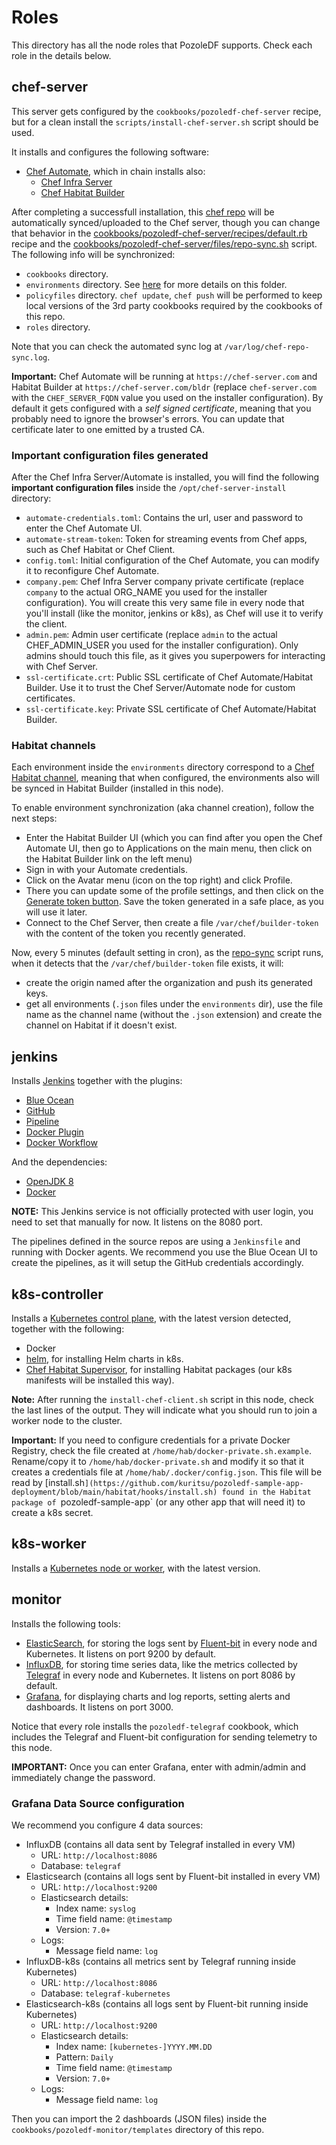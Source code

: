 # Roles

This directory has all the node roles that PozoleDF supports. Check each role in the details below.

## chef-server

This server gets configured by the `cookbooks/pozoledf-chef-server` recipe, but for a
clean install the `scripts/install-chef-server.sh` script should be used.

It installs and configures the following software:

- [Chef Automate](https://docs.chef.io/automate/infra_server/), which in chain installs also:
  - [Chef Infra Server](https://docs.chef.io/server/)
  - [Chef Habitat Builder](https://docs.chef.io/habitat/builder_overview/)

After completing a successfull installation, this [chef repo](https://docs.chef.io/chef_repo/)
will be automatically synced/uploaded to the Chef server, though you can change that behavior
in the [cookbooks/pozoledf-chef-server/recipes/default.rb](../cookbooks/pozoledf-chef-server/recipes/default.rb) recipe and the [cookbooks/pozoledf-chef-server/files/repo-sync.sh](../cookbooks/pozoledf-chef-server/files/repo-sync.sh) script. The following info will be synchronized:

- `cookbooks` directory.
- `environments` directory. See [here](#Habitat_channels) for more details on this folder.
- `policyfiles` directory. `chef update`, `chef push` will be performed to keep local
  versions of the 3rd party cookbooks required by the cookbooks of this repo.
- `roles` directory.

Note that you can check the automated sync log at `/var/log/chef-repo-sync.log`.

**Important:** Chef Automate will be running at `https://chef-server.com` and Habitat Builder at `https://chef-server.com/bldr` (replace `chef-server.com` with the `CHEF_SERVER_FQDN` value you used on the installer configuration). By default it gets configured with a *self signed certificate*, meaning that you probably need to ignore the browser's errors. You can update that certificate later to one emitted by a trusted CA.

### Important configuration files generated

After the Chef Infra Server/Automate is installed, you will find the following **important configuration files** inside the `/opt/chef-server-install` directory:

- `automate-credentials.toml`: Contains the url, user and password to enter the Chef Automate UI.
- `automate-stream-token`: Token for streaming events from Chef apps, such as Chef Habitat or Chef Client.
- `config.toml`: Initial configuration of the Chef Automate, you can modify it to reconfigure Chef Automate.
- `company.pem`: Chef Infra Server company private certificate (replace `company` to the actual ORG_NAME you used for the installer configuration). You will create this very same file in every node that you'll install (like the monitor, jenkins or k8s), as Chef will use it to verify the client.
- `admin.pem`: Admin user certificate (replace `admin` to the actual CHEF_ADMIN_USER you used for the installer configuration). Only admins should touch this file, as it gives you superpowers for interacting with Chef Server.
- `ssl-certificate.crt`: Public SSL certificate of Chef Automate/Habitat Builder. Use it to trust the Chef Server/Automate node for custom certificates.
- `ssl-certificate.key`: Private SSL certificate of Chef Automate/Habitat Builder.

### Habitat channels

Each environment inside the `environments` directory correspond to a [Chef Habitat channel](https://docs.chef.io/habitat/pkg_promote/#continuous-deployment-using-channels), meaning
that when configured, the environments also will be synced in Habitat Builder (installed
in this node).

To enable environment synchronization (aka channel creation), follow the next steps:
- Enter the Habitat Builder UI (which you can find after you open the Chef Automate UI,
  then go to Applications on the main menu, then click on the Habitat Builder link on the left menu)
- Sign in with your Automate credentials.
- Click on the Avatar menu (icon on the top right) and click Profile.
- There you can update some of the profile settings, and then click on the
  [Generate token button](https://docs.chef.io/habitat/builder_profile/#create-a-personal-access-token).
  Save the token generated in a safe place, as you will use it later.
- Connect to the Chef Server, then create a file `/var/chef/builder-token` with the
  content of the token you recently generated.

Now, every 5 minutes (default setting in cron), as the [repo-sync](../cookbooks/pozoledf-chef-server/files/repo-sync.sh) script runs, when it detects that the `/var/chef/builder-token` file
exists, it will:
- create the origin named after the organization and push its generated keys.
- get all environments (`.json` files under the `environments` dir), use
the file name as the channel name (without the `.json` extension) and create the
channel on Habitat if it doesn't exist.

## jenkins

Installs [Jenkins](https://www.jenkins.io/) together with the plugins:

- [Blue Ocean](https://plugins.jenkins.io/blueocean)
- [GitHub](https://plugins.jenkins.io/github)
- [Pipeline](https://plugins.jenkins.io/workflow-aggregator)
- [Docker Plugin](https://plugins.jenkins.io/docker-plugin)
- [Docker Workflow](https://plugins.jenkins.io/docker-workflow)

And the dependencies:

- [OpenJDK 8](https://openjdk.java.net/)
- [Docker](https://docker.com)

**NOTE:** This Jenkins service is not officially protected with user login, you need to set that manually for now.
It listens on the 8080 port.

The pipelines defined in the source repos are using a `Jenkinsfile` and running with Docker agents. We recommend you use the Blue Ocean UI to create the pipelines, as it will setup the GitHub credentials accordingly.

## k8s-controller

Installs a [Kubernetes control plane](https://kubernetes.io/docs/concepts/overview/components/), with the latest version detected, together with the following:

- Docker
- [helm](https://helm.sh/), for installing Helm charts in k8s.
- [Chef Habitat Supervisor](https://docs.chef.io/habitat/sup/), for installing Habitat packages (our k8s manifests will be installed this way).

**Note:** After running the `install-chef-client.sh` script in this node, check the last lines of the output. They will indicate what you should run to join a worker node to the cluster.

**Important:** If you need to configure credentials for a private Docker Registry, check the file created
at `/home/hab/docker-private.sh.example`. Rename/copy it to `/home/hab/docker-private.sh` and modify it so that
it creates a credentials file at `/home/hab/.docker/config.json`. This file will be read by [install.sh`](https://github.com/kuritsu/pozoledf-sample-app-deployment/blob/main/habitat/hooks/install.sh) found in the Habitat package of `pozoledf-sample-app` (or any other app that will need it) to create a k8s secret.

## k8s-worker

Installs a [Kubernetes node or worker](https://kubernetes.io/docs/concepts/overview/components/), with the latest version.

## monitor

Installs the following tools:

- [ElasticSearch](https://www.elastic.co/elasticsearch), for storing the logs sent by [Fluent-bit](https://fluentbit.io/) in every node and Kubernetes. It listens on port 9200 by default.
- [InfluxDB](https://www.influxdata.com), for storing time series data, like the metrics collected by [Telegraf](https://www.influxdata.com/time-series-platform/telegraf/) in every node and Kubernetes. It listens on port 8086 by default.
- [Grafana](https://grafana.com), for displaying charts and log reports, setting alerts and dashboards. It listens on port 3000.

Notice that every role installs the `pozoledf-telegraf` cookbook, which includes the Telegraf and Fluent-bit configuration for sending telemetry to this node.

**IMPORTANT:** Once you can enter Grafana, enter with admin/admin and immediately change the password.

### Grafana Data Source configuration

We recommend you configure 4 data sources:
- InfluxDB (contains all data sent by Telegraf installed in every VM)
  - URL: `http://localhost:8086`
  - Database: `telegraf`
- Elasticsearch (contains all logs sent by Fluent-bit installed in every VM)
  - URL: `http://localhost:9200`
  - Elasticsearch details:
    - Index name: `syslog`
    - Time field name: `@timestamp`
    - Version: `7.0+`
  - Logs:
    - Message field name: `log`
- InfluxDB-k8s (contains all metrics sent by Telegraf running inside Kubernetes)
  - URL: `http://localhost:8086`
  - Database: `telegraf-kubernetes`
- Elasticsearch-k8s (contains all logs sent by Fluent-bit running inside Kubernetes)
  - URL: `http://localhost:9200`
  - Elasticsearch details:
    - Index name: `[kubernetes-]YYYY.MM.DD`
    - Pattern: `Daily`
    - Time field name: `@timestamp`
    - Version: `7.0+`
  - Logs:
    - Message field name: `log`

Then you can import the 2 dashboards (JSON files) inside the `cookbooks/pozoledf-monitor/templates` directory of this repo.
